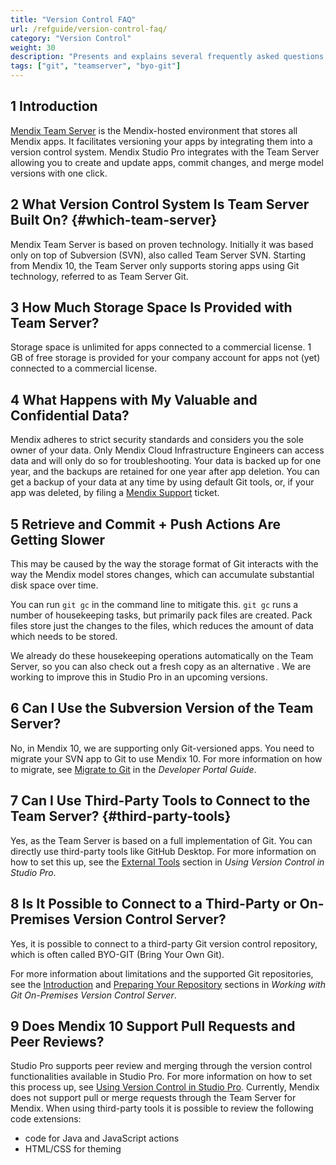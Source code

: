 ```yaml
---
title: "Version Control FAQ"
url: /refguide/version-control-faq/
category: "Version Control"
weight: 30
description: "Presents and explains several frequently asked questions about version control."
tags: ["git", "teamserver", "byo-git"]
---
```


## 1 Introduction

[Mendix Team Server](/developerportal/general/team-server/) is the Mendix-hosted environment that stores all Mendix apps. It facilitates versioning your apps by integrating them into a version control system. Mendix Studio Pro integrates with the Team Server allowing you to create and update apps, commit changes, and merge model versions with one click.

## 2 What Version Control System Is Team Server Built On? {#which-team-server}

Mendix Team Server is based on proven technology. Initially it was based only on top of Subversion (SVN), also called Team Server SVN. Starting from Mendix 10, the Team Server only supports storing apps using Git technology, referred to as Team Server Git. 

## 3 How Much Storage Space Is Provided with Team Server?

Storage space is unlimited for apps connected to a commercial license. 1 GB of free storage is provided for your company account for apps not (yet) connected to a commercial license.

## 4 What Happens with My Valuable and Confidential Data?

Mendix adheres to strict security standards and considers you the sole owner of your data. Only Mendix Cloud Infrastructure Engineers can access data and will only do so for troubleshooting. Your data is backed up for one year, and the backups are retained for one year after app deletion. You can get a backup of your data at any time by using default Git tools, or, if your app was deleted, by filing a [Mendix Support](https://support.mendix.com/) ticket.

## 5 Retrieve and Commit + Push Actions Are Getting Slower

This may be caused by the way the storage format of Git interacts with the way the Mendix model stores changes, which can accumulate substantial disk space over time. 

You can run `git gc` in the command line to mitigate this. `git gc` runs a number of housekeeping tasks, but primarily pack files are created. Pack files store just the changes to the files, which reduces the amount of data which needs to be stored. 

We already do these housekeeping operations automatically on the Team Server, so you can also check out a fresh copy as an alternative . We are working to improve this in Studio Pro in an upcoming versions.

## 6 Can I Use the Subversion Version of the Team Server?

No, in Mendix 10, we are supporting only Git-versioned apps. You need to migrate your SVN app to Git to use Mendix 10. For more information on how to migrate, see [Migrate to Git](/developerportal/general/migrate-to-git/) in the *Developer Portal Guide*. 

## 7 Can I Use Third-Party Tools to Connect to the Team Server? {#third-party-tools}

Yes, as the Team Server is based on a full implementation of Git. You can directly use third-party tools like GitHub Desktop. For more information on how to set this up, see the [External Tools](/refguide/using-version-control-in-studio-pro/#external-tools) section in *Using Version Control in Studio Pro*. 

## 8 Is It Possible to Connect to a Third-Party or On-Premises Version Control Server?

Yes, it is possible to connect to a third-party Git version control repository, which is often called BYO-GIT (Bring Your Own Git).

For more information about limitations and the supported Git repositories, see the [Introduction](/refguide/on-premises-git/#intro) and [Preparing Your Repository](/refguide/on-premises-git/#preparing-your-repo) sections in *Working with Git On-Premises Version Control Server*.

## 9 Does Mendix 10 Support Pull Requests and Peer Reviews? 

Studio Pro supports peer review and merging through the version control functionalities available in Studio Pro. For more information on how to set this process up, see [Using Version Control in Studio Pro](/refguide/using-version-control-in-studio-pro/).
Currently, Mendix does not support pull or merge requests through the Team Server for Mendix. When using third-party tools it is possible to review the following code extensions:

* code for Java and JavaScript actions
* HTML/CSS for theming
